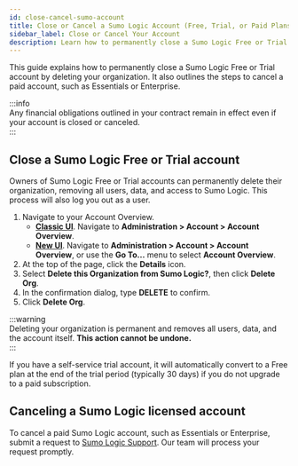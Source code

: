 ```yaml
---
id: close-cancel-sumo-account  
title: Close or Cancel a Sumo Logic Account (Free, Trial, or Paid Plans)  
sidebar_label: Close or Cancel Your Account  
description: Learn how to permanently close a Sumo Logic Free or Trial account or cancel a paid account like Essentials or Enterprise.  
---
```


This guide explains how to permanently close a Sumo Logic Free or Trial account by deleting your organization. It also outlines the steps to cancel a paid account, such as Essentials or Enterprise.  

:::info  
Any financial obligations outlined in your contract remain in effect even if your account is closed or canceled.  
:::

## Close a Sumo Logic Free or Trial account

Owners of Sumo Logic Free or Trial accounts can permanently delete their organization, removing all users, data, and access to Sumo Logic. This process will also log you out as a user.

1. Navigate to your Account Overview.
   * **[Classic UI](/docs/get-started/sumo-logic-ui-classic)**. Navigate to **Administration > Account > Account Overview**.  
   * **[New UI](/docs/get-started/sumo-logic-ui)**. Navigate to **Administration > Account > Account Overview**, or use the **Go To...** menu to select **Account Overview**.  
1. At the top of the page, click the **Details** icon.  
1. Select **Delete this Organization from Sumo Logic?**, then click **Delete Org**.  
1. In the confirmation dialog, type **DELETE** to confirm.  
1. Click **Delete Org**.  

:::warning  
Deleting your organization is permanent and removes all users, data, and the account itself. **This action cannot be undone.**  
:::

If you have a self-service trial account, it will automatically convert to a Free plan at the end of the trial period (typically 30 days) if you do not upgrade to a paid subscription.  

## Canceling a Sumo Logic licensed account

To cancel a paid Sumo Logic account, such as Essentials or Enterprise, submit a request to [Sumo Logic Support](https://support.sumologic.com/support/s). Our team will process your request promptly.  
